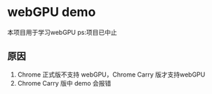 # webGPU demo
本项目用于学习webGPU
ps:项目已中止

## 原因
1. Chrome 正式版不支持 webGPU，Chrome Carry 版才支持webGPU
2. Chrome Carry 版中 demo 会报错
